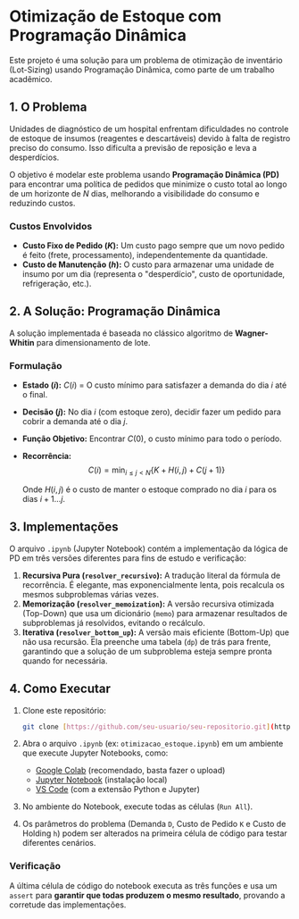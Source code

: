 # Otimização de Estoque com Programação Dinâmica

Este projeto é uma solução para um problema de otimização de inventário (Lot-Sizing) usando Programação Dinâmica, como parte de um trabalho acadêmico.

## 1. O Problema

Unidades de diagnóstico de um hospital enfrentam dificuldades no controle de estoque de insumos (reagentes e descartáveis) devido à falta de registro preciso do consumo. Isso dificulta a previsão de reposição e leva a desperdícios.

O objetivo é modelar este problema usando **Programação Dinâmica (PD)** para encontrar uma política de pedidos que minimize o custo total ao longo de um horizonte de $N$ dias, melhorando a visibilidade do consumo e reduzindo custos.

### Custos Envolvidos
* **Custo Fixo de Pedido ($K$):** Um custo pago sempre que um novo pedido é feito (frete, processamento), independentemente da quantidade.
* **Custo de Manutenção ($h$):** O custo para armazenar uma unidade de insumo por um dia (representa o "desperdício", custo de oportunidade, refrigeração, etc.).

## 2. A Solução: Programação Dinâmica

A solução implementada é baseada no clássico algoritmo de **Wagner-Whitin** para dimensionamento de lote.

### Formulação
* **Estado ($i$):** $C(i)$ = O custo mínimo para satisfazer a demanda do dia $i$ até o final.
* **Decisão ($j$):** No dia $i$ (com estoque zero), decidir fazer um pedido para cobrir a demanda até o dia $j$.
* **Função Objetivo:** Encontrar $C(0)$, o custo mínimo para todo o período.
* **Recorrência:** $$C(i) = \min_{i \le j < N} \left\{ K + H(i, j) + C(j+1) \right\}$$
  
  Onde $H(i, j)$ é o custo de manter o estoque comprado no dia $i$ para os dias $i+1 \ldots j$.

## 3. Implementações

O arquivo `.ipynb` (Jupyter Notebook) contém a implementação da lógica de PD em três versões diferentes para fins de estudo e verificação:

1.  **Recursiva Pura (`resolver_recursivo`):** A tradução literal da fórmula de recorrência. É elegante, mas exponencialmente lenta, pois recalcula os mesmos subproblemas várias vezes.
2.  **Memorização (`resolver_memoization`):** A versão recursiva otimizada (Top-Down) que usa um dicionário (`memo`) para armazenar resultados de subproblemas já resolvidos, evitando o recálculo.
3.  **Iterativa (`resolver_bottom_up`):** A versão mais eficiente (Bottom-Up) que não usa recursão. Ela preenche uma tabela (`dp`) de trás para frente, garantindo que a solução de um subproblema esteja sempre pronta quando for necessária.

## 4. Como Executar

1.  Clone este repositório:
    ```bash
    git clone [https://github.com/seu-usuario/seu-repositorio.git](https://github.com/seu-usuario/seu-repositorio.git)
    ```
2.  Abra o arquivo `.ipynb` (ex: `otimizacao_estoque.ipynb`) em um ambiente que execute Jupyter Notebooks, como:
    * [Google Colab](https://colab.research.google.com/) (recomendado, basta fazer o upload)
    * [Jupyter Notebook](https://jupyter.org/install) (instalação local)
    * [VS Code](https://code.visualstudio.com/) (com a extensão Python e Jupyter)

3.  No ambiente do Notebook, execute todas as células (`Run All`).

4.  Os parâmetros do problema (Demanda `D`, Custo de Pedido `K` e Custo de Holding `h`) podem ser alterados na primeira célula de código para testar diferentes cenários.

### Verificação
A última célula de código do notebook executa as três funções e usa um `assert` para **garantir que todas produzem o mesmo resultado**, provando a corretude das implementações.
